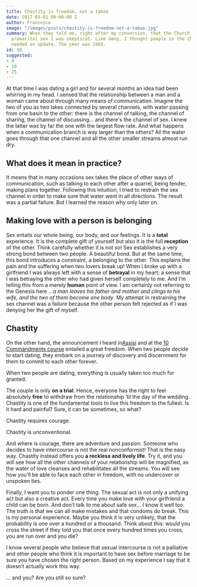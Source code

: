 ```yaml
---
title: Chastity is freedom, not a taboo
date: 2017-03-01 00:00:00 Z
author: Francesco
image: "/images/posts/chastity-is-freedom-not-a-taboo.jpg"
summary: When they told me, right after my conversion, that the Church was against
  premarital sex I was skeptical. Like many, I thought people in the Church really
  needed an update. The year was 2001.
id: 18
suggested:
- 9
- 10
- 25
---
```


At that time I was dating a girl and for several months an idea had been whirring in my head. I sensed that the relationship between a man and a woman came about through many means of communication. Imagine the two of you as two lakes connected by several channels, with water passing from one basin to the other: there is the channel of talking, the channel of sharing, the channel of discussing... and there's the channel of sex. I knew the latter was by far the one with the largest flow rate. And what happens when a communication branch is way larger than the others? All the water goes through that one channel and all the other smaller streams almost run dry.


## What does it mean in practice?

It means that in many occasions sex takes the place of other ways of communication, such as talking to each other after a quarrel, being tender, making plans together. Following this intuition, I tried to restrain the sex channel in order to make sure that water went in all directions. The result was a partial failure. But I learned the reason why only later on.


## Making love with a person is belonging

Sex entails our whole being, our body, and our feelings. It is a **total** experience. It is the complete gift of yourself but also it is the full **reception** of the other. Think carefully whether it is not so! Sex establishes a very strong bond between two people. A beautiful bond. But at the same time, this bond introduces a constraint, a belonging to the other. This explains the pain and the suffering when two lovers break up! When I broke up with a girlfriend I was always left with a sense of **betrayal** in my heart; a sense that I was betraying the other who had given herself completely to me. And I’m telling this from a merely **human** point of view. I am certainly not referring to the Genesis here _...a man leaves his father and mother and clings to his wife, and the two of them become one body_. My attempt in restraining the sex channel was a failure because the other person felt rejected as if I was denying her the gift of myself.

## Chastity

On the other hand, the announcement I heard in[Assisi]({{site.baseurl}}/glossary) and at the [10 Commandments course]({{site.baseurl}}/glossary) entailed a great freedom. When two people decide to start dating, they embark on a journey of discovery and discernment for them to commit to each other forever.

When two people are dating, everything is usually taken too much for granted.

The couple is only **on a trial**. Hence, everyone has the right to feel absolutely **free** to withdraw from the relationship ‘til the day of the wedding. Chastity is one of the fundamental tools to live this freedom to the fullest. Is it hard and painful? Sure, it can be sometimes, so what?

Chastity requires courage.

Chastity is unconventional.

And where is courage, there are adventure and passion. Someone  who decides to have intercourse is not the real nonconformist! That is the easy way. Chastity instead offers you **a reckless and lively life**. Try it, and you will see how all the other channels of your relationship will be magnified, as the water of love cleanses and rehabilitates all the streams. You will see how you’ll be able to face each other in freedom, with no undercover or unspoken ties.

Finally, I want you to ponder one thing. The sexual act is not only a unifying act but also a creative act. Every time you make love with your girlfriend a child can be born. And don’t talk to me about safe sex... I know it well too. The truth is that we can all make mistakes and that condoms do break. This is my personal experience. Maybe you think it is very unlikely, that the probability is one over a hundred or a thousand. Think about this: would you cross the street if they told you that once every hundred times you cross, you are run over and you die?

I know several people who believe that sexual intercourse is not a palliative and other people who think it is important to have sex before marriage to be sure you have chosen the right person. Based on my experience I say that it doesn’t actually work this way.

... and you? Are you still so sure?
